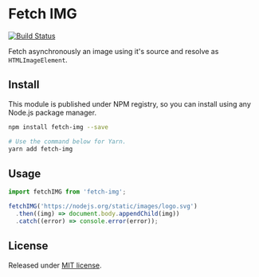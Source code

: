 # Fetch IMG

[![Build Status](https://travis-ci.org/VitorLuizC/fetch-img.svg?branch=master)](https://travis-ci.org/VitorLuizC/fetch-img)

Fetch asynchronously an image using it's source and resolve as `HTMLImageElement`.

## Install

This module is published under NPM registry, so you can install using any Node.js package manager.

```sh
npm install fetch-img --save

# Use the command below for Yarn.
yarn add fetch-img
```

## Usage

```js
import fetchIMG from 'fetch-img';

fetchIMG('https://nodejs.org/static/images/logo.svg')
  .then((img) => document.body.appendChild(img))
  .catch((error) => console.error(error));
```

## License

Released under [MIT license](./LICENSE).
